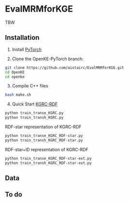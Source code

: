 # EvalMRMforKGE
TBW  

## Installation

1. Install [PyTorch](https://pytorch.org/get-started/locally/)

2. Clone the OpenKE-PyTorch branch:
```bash
git clone https://github.com/aistairc/EvalMRMforKGE.git
cd OpenKE
cd openke
```
3. Compile C++ files
```bash
bash make.sh
```	
4. Quick Start
[KGRC-RDF](https://github.com/KnowledgeGraphJapan/KGRC-RDF/tree/master/2020v2)
```bash
python train_transe_KGRC.py
python train_transh_KGRC.py
```
RDF-star representation of KGRC-RDF
```bash
python train_transe_KGRC_RDF-star.py
python train_transh_KGRC_RDF-star.py
```
RDF-star+ID representation of KGRC-RDF
```bash
python train_transe_KGRC_RDF-star-ext.py
python train_transh_KGRC_RDF-star-ext.py
```
## 

## Data

## To do

